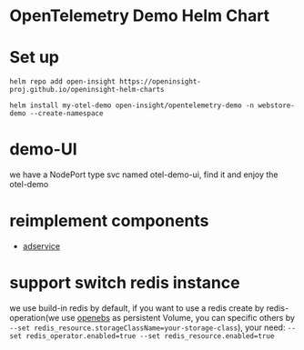 # OpenTelemetry Demo Helm Chart

# Set up
```shell
helm repo add open-insight https://openinsight-proj.github.io/openinsight-helm-charts

helm install my-otel-demo open-insight/opentelemetry-demo -n webstore-demo --create-namespace
```

# demo-UI
we have a NodePort type svc named otel-demo-ui, find it and enjoy the otel-demo

# reimplement components
- [adservice](https://github.com/openinsight-proj/adservice#adservice-springcloud)

# support switch redis instance
we use build-in redis by default, if you want to use a redis create by redis-operation(we use [openebs](https://openebs.io/docs/user-guides/quickstart) as persistent
Volume, you can specific others by `--set redis_resource.storageClassName=your-storage-class`), 
your need: `--set redis_operator.enabled=true --set redis_resource.enabled=true`


